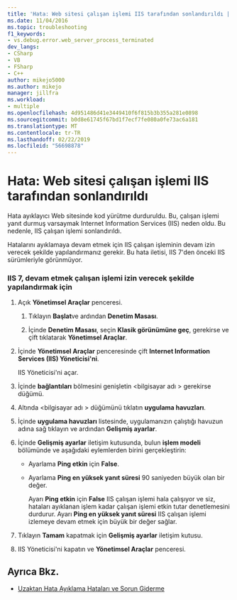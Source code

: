 ```yaml
---
title: 'Hata: Web sitesi çalışan işlemi IIS tarafından sonlandırıldı | Microsoft Docs'
ms.date: 11/04/2016
ms.topic: troubleshooting
f1_keywords:
- vs.debug.error.web_server_process_terminated
dev_langs:
- CSharp
- VB
- FSharp
- C++
author: mikejo5000
ms.author: mikejo
manager: jillfra
ms.workload:
- multiple
ms.openlocfilehash: 4d951486d41e3449410f6f815b3b355a281e0898
ms.sourcegitcommit: b0d8e61745f67bd1f7ecf7fe080a0fe73ac6a181
ms.translationtype: MT
ms.contentlocale: tr-TR
ms.lasthandoff: 02/22/2019
ms.locfileid: "56698878"
---
```

# <a name="error-web-site-worker-process-has-been-terminated-by-iis"></a>Hata: Web sitesi çalışan işlemi IIS tarafından sonlandırıldı
Hata ayıklayıcı Web sitesinde kod yürütme durduruldu. Bu, çalışan işlemi yanıt durmuş varsaymak Internet Information Services (IIS) neden oldu. Bu nedenle, IIS çalışan işlemi sonlandırıldı.

 Hatalarını ayıklamaya devam etmek için IIS çalışan işleminin devam izin verecek şekilde yapılandırmanız gerekir. Bu hata iletisi, IIS 7'den önceki IIS sürümleriyle görünmüyor.

### <a name="to-configure-iis-7-to-allow-the-worker-process-to-continue"></a>IIS 7, devam etmek çalışan işlemi izin verecek şekilde yapılandırmak için

1. Açık **Yönetimsel Araçlar** penceresi.

   1.  Tıklayın **Başlat**ve ardından **Denetim Masası**.

   2.  İçinde **Denetim Masası**, seçin **Klasik görünümüne geç**, gerekirse ve çift tıklatarak **Yönetimsel Araçlar**.

2. İçinde **Yönetimsel Araçlar** penceresinde çift **Internet Information Services (IIS) Yöneticisi'ni**.

    IIS Yöneticisi'ni açar.

3. İçinde **bağlantıları** bölmesini genişletin \<bilgisayar adı > gerekirse düğümü.

4. Altında \<bilgisayar adı > düğümünü tıklatın **uygulama havuzları**.

5. İçinde **uygulama havuzları** listesinde, uygulamanızın çalıştığı havuzun adına sağ tıklayın ve ardından **Gelişmiş ayarlar**.

6. İçinde **Gelişmiş ayarlar** iletişim kutusunda, bulun **işlem modeli** bölümünde ve aşağıdaki eylemlerden birini gerçekleştirin:

   - Ayarlama **Ping etkin** için **False**.

   - Ayarlama **Ping en yüksek yanıt süresi** 90 saniyeden büyük olan bir değer.

     Ayarı **Ping etkin** için **False** IIS çalışan işlemi hala çalışıyor ve siz, hataları ayıklanan işlem kadar çalışan işlemi etkin tutar denetlemesini durdurur. Ayarı **Ping en yüksek yanıt süresi** IIS çalışan işlemi izlemeye devam etmek için büyük bir değer sağlar.

7. Tıklayın **Tamam** kapatmak için **Gelişmiş ayarlar** iletişim kutusu.

8. IIS Yöneticisi'ni kapatın ve **Yönetimsel Araçlar** penceresi.

## <a name="see-also"></a>Ayrıca Bkz.
- [Uzaktan Hata Ayıklama Hataları ve Sorun Giderme](../debugger/remote-debugging-errors-and-troubleshooting.md)